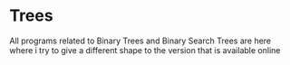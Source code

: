 # Trees
All programs related to Binary Trees and Binary Search Trees are here where i try to give a different shape to the version that is available online
